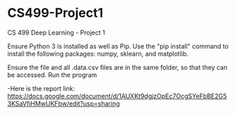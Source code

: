 # CS499-Project1
CS 499 Deep Learning - Project 1

Ensure Python 3 is installed as well as Pip. Use the "pip install" command to install the following packages: numpy, sklearn, and matplotlib.

Ensure the file and all .data.csv files are in the same folder, so that they can be accessed. Run the program

-Here is the report link: https://docs.google.com/document/d/1AUXKt9dgjzOpEc7OcgSYeFbBE2G53KSaVfiHMwUKFbw/edit?usp=sharing
